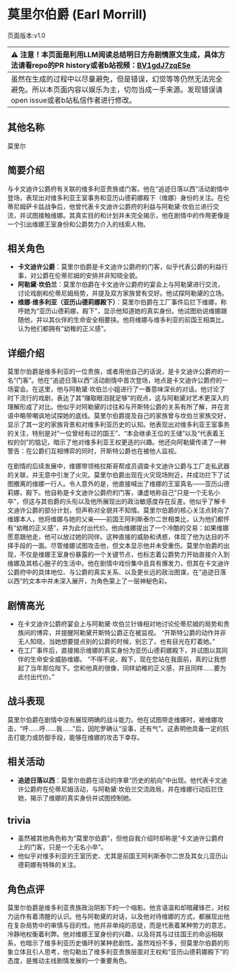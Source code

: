 # 莫里尔伯爵 (Earl Morrill)
页面版本:v1.0
 

| :warning: 注意！本页面是利用LLM阅读总结明日方舟剧情原文生成，具体方法请看repo的PR history或者b站视频：[BV1gdJ7zqESe](https://www.bilibili.com/video/BV1gdJ7zqESe/)         |
|:----------------------------|
| 虽然在生成的过程中以尽量避免，但是错误，幻觉等等仍然无法完全避免。所以本页面内容以娱乐为主，切勿当成一手来源。发现错误请open issue或者b站私信作者进行修改。|



## 其他名称
莫里尔
## 简要介绍
与卡文迪许公爵府有关联的维多利亚贵族或门客。他在“追迹日落以西”活动剧情中登场，表现出对维多利亚王室事务和亚历山德莉娜殿下（维娜）身份的关注。在伦蒂尼姆萨卡兹战争后，他曾代表卡文迪许公爵府的利益与阿勒黛·坎伯兰进行交流，并试图接触维娜。其真实目的和计划并未完全揭示，他在剧情中的作用更像是一个引出维娜王室身份和公爵势力介入的线索人物。
## 相关角色
-   **卡文迪许公爵**：莫里尔伯爵是卡文迪许公爵府的门客，似乎代表公爵的利益行事，对公爵在伦蒂尼姆的安排并非知晓全貌。
-   **阿勒黛·坎伯兰**：莫里尔伯爵在卡文迪许公爵府的宴会上与阿勒黛进行交流，讨论戏剧和伦蒂尼姆局势，并提及双方家族曾有交好。他试探阿勒黛的立场。
-   **维娜·维多利亚（亚历山德莉娜殿下）**：莫里尔伯爵在工厂事件后拦下维娜，称呼她为“亚历山德莉娜，殿下”，显示他知道她的真实身份。他试图劝说维娜跟随他，并以其伙伴的生命安全相要挟。他将维娜与维多利亚的前国王相类比，认为他们都拥有“幼稚的正义感”。
## 详细介绍
莫里尔伯爵是维多利亚的一位贵族，或者用他自己的话说，是卡文迪许公爵府的一名“门客”。他在“追迹日落以西”活动剧情中首次登场，地点是卡文迪许公爵府的一场宴会。在这里，他与阿勒黛·坎伯兰小姐进行了一番意味深长的对话。他讨论了时下流行的戏剧，表达了其“赚取眼泪就足够”的观点，这与阿勒黛对艺术更深入的理解形成了对比。他似乎对阿勒黛的过往和与开斯特公爵的关系有所了解，并在言语中略带嘲讽地试探她的底线。莫里尔伯爵提及自己的家族曾与坎伯兰家族交好，显示了其一定的家族背景和对维多利亚历史的认知。他表现出对维多利亚王室事务的关注，特别是对“一位曾经有过的国王”、“本会继承王位的王储”以及“代表着王权的剑”的惦记，暗示了他对维多利亚王权更迭的兴趣。他还向阿勒黛传递了一种警告：在公爵们互相博弈的同时，开斯特公爵也在被他人监视。

在剧情的后续发展中，维娜带领格拉斯哥帮成员调查卡文迪许公爵与工厂走私武器的关联，并无意中引发了火灾。莫里尔伯爵出现在火灾现场附近，并成功拦下了试图撤离的维娜一行人。令人意外的是，他直接喊出了维娜的王室真名——亚历山德莉娜，殿下。他自称是卡文迪许公爵府的门客，谦虚地称自己“只是一个无名小卒”，但这与其伯爵的头衔以及他所展现出的政治敏感度存在反差。他似乎了解卡文迪许公爵的部分计划，但声称对全貌并不知情。莫里尔伯爵的核心关注点转向了维娜本人，他将维娜与她的父亲——前国王阿利斯泰尔二世相类比，认为他们都怀有“幼稚的正义感”，并为此付出代价。他向维娜提出了一个冷酷的交易：如果维娜愿意跟他走，他可以放过她的同伴。这种直接的威胁和诱惑，体现了他为达目的不择手段的一面。尽管维娜试图攻击他，但文本显示他并未受重伤。莫里尔伯爵的出现，不仅是维娜王室身份暴露的一个关键节点，也标志着公爵势力开始直接介入到维娜及其核心圈子的生活中。他在剧情中戏份集中且具有爆发力，但其在卡文迪许公爵府中的具体地位、与公爵的真实关系、以及更长远的政治图谋，在“追迹日落以西”的文本中并未深入展开，为角色蒙上了一层神秘色彩。
## 剧情高光
- 在卡文迪许公爵府宴会上与阿勒黛·坎伯兰针锋相对地讨论伦蒂尼姆的局势和贵族间的博弈，并提醒阿勒黛开斯特公爵正在被监视。
“开斯特公爵的动作并非无人知晓，当她想要提点别的公爵的时候，别忘了，也有目光在盯着她。”
- 在工厂事件后，直接揭示维娜的真实身份为亚历山德莉娜殿下，并试图以其同伴的生命安全威胁维娜。
“不得不说，殿下，现在您站在我面前，真的让我想起了当年那位陛下。您和他真的很像，同样幼稚的正义感，并且同样......要为此付出代价。”
## 战斗表现
莫里尔伯爵在剧情中没有展现明确的战斗能力。他在试图带走维娜时，被维娜攻击，“呼......呼......我......”后，因陀罗确认“没事，还有气”。这表明他具备一定的抗击打能力或防御手段，能够在维娜的攻击下幸存。
## 相关活动
-   **追迹日落以西**：莫里尔伯爵在活动的序章“历史的航向”中出现。他代表卡文迪许公爵府在伦蒂尼姆活动，与阿勒黛·坎伯兰交流政局，并在维娜行动后拦住她，揭示了维娜的真实身份并试图控制她。
## trivia
- 虽然被其他角色称为“莫里尔伯爵”，但他自我介绍时却称是“卡文迪许公爵府上的门客，只是一个无名小卒”。
- 他似乎对维多利亚的王室历史、尤其是前国王阿利斯泰尔二世及其女儿亚历山德莉娜有特殊的关注。
## 角色点评
莫里尔伯爵是维多利亚贵族政治阴影下的一个缩影。他言语温和却暗藏锋芒，对权力运作有着清醒的认识。他与阿勒黛的对话，以及他对待维娜的方式，都展现出他在复杂局势中的审慎与目的性。他并非单纯的恶徒，而是代表着某种势力的意志，冷静地权衡着利弊。他对维娜王室身份的兴趣，以及将其与过往国王的命运相联系，也暗示了维多利亚历史循环的某种悲剧性。虽然戏份不多，但莫里尔伯爵的形象立体且引人思考，他勾勒出了维多利亚贵族层面对王权和“亚历山德莉娜殿下”的态度，是推动主线剧情发展的一个重要角色。